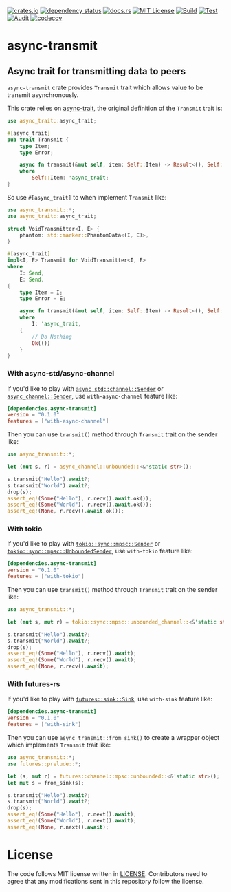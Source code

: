 [![crates.io](https://img.shields.io/crates/v/async-transmit.svg)](https://crates.io/crates/async-transmit)
[![dependency status](https://deps.rs/repo/github/lambdalisue/rs-async-transmit/status.svg)](https://deps.rs/repo/github/lambdalisue/rs-async-transmit)
[![docs.rs](https://docs.rs/async-transmit/badge.svg)](https://docs.rs/async-transmit)
[![MIT License](https://img.shields.io/badge/license-MIT-blue.svg)](./LICENSE)
[![Build](https://github.com/lambdalisue/rs-async-transmit/actions/workflows/build.yml/badge.svg)](https://github.com/lambdalisue/rs-async-transmit/actions/workflows/build.yml)
[![Test](https://github.com/lambdalisue/rs-async-transmit/actions/workflows/test.yml/badge.svg)](https://github.com/lambdalisue/rs-async-transmit/actions/workflows/test.yml)
[![Audit](https://github.com/lambdalisue/rs-async-transmit/actions/workflows/audit.yml/badge.svg)](https://github.com/lambdalisue/rs-async-transmit/actions/workflows/audit.yml)
[![codecov](https://codecov.io/github/lambdalisue/rs-async-transmit/branch/main/graph/badge.svg?token=O2TF00WUP7)](https://codecov.io/github/lambdalisue/rs-async-transmit)

# async-transmit

## Async trait for transmitting data to peers

`async-transmit` crate provides `Transmit` trait which allows value to be transmit asynchronously.

This crate relies on [async-trait][], the original definition of the `Transmit` trait is:

[async-trait]: https://github.com/dtolnay/async-trait

```rust
use async_trait::async_trait;

#[async_trait]
pub trait Transmit {
    type Item;
    type Error;

    async fn transmit(&mut self, item: Self::Item) -> Result<(), Self::Error>
    where
        Self::Item: 'async_trait;
}
```

So use `#[async_trait]` to when implement `Transmit` like:

```rust
use async_transmit::*;
use async_trait::async_trait;

struct VoidTransmitter<I, E> {
    phantom: std::marker::PhantomData<(I, E)>,
}

#[async_trait]
impl<I, E> Transmit for VoidTransmitter<I, E>
where
    I: Send,
    E: Send,
{
    type Item = I;
    type Error = E;

    async fn transmit(&mut self, item: Self::Item) -> Result<(), Self::Error>
    where
        I: 'async_trait,
    {
        // Do Nothing
        Ok(())
    }
}
```

### With async-std/async-channel

If you'd like to play with [`async_std::channel::Sender`][] or [`async_channel::Sender`][],
use `with-async-channel` feature like:

[`async_std::channel::sender`]: https://docs.rs/async-std/1.9.0/async_std/channel/struct.Sender.html
[`async_channel::sender`]: https://docs.rs/async-channel/1.6.1/async_channel/struct.Sender.html

```toml
[dependencies.async-transmit]
version = "0.1.0"
features = ["with-async-channel"]
```

Then you can use `transmit()` method through `Transmit` trait on the sender like:

```rust
use async_transmit::*;

let (mut s, r) = async_channel::unbounded::<&'static str>();

s.transmit("Hello").await?;
s.transmit("World").await?;
drop(s);
assert_eq!(Some("Hello"), r.recv().await.ok());
assert_eq!(Some("World"), r.recv().await.ok());
assert_eq!(None, r.recv().await.ok());
```

### With tokio

If you'd like to play with [`tokio::sync::mpsc::Sender`][] or [`tokio::sync::mpsc::UnboundedSender`],
use `with-tokio` feature like:

[`tokio::sync::mpsc::sender`]: https://docs.rs/tokio/1.3.0/tokio/sync/mpsc/struct.Sender.html
[`tokio::sync::mpsc::unboundedsender`]: https://docs.rs/tokio/1.3.0/tokio/sync/mpsc/struct.UnboundedSender.html

```toml
[dependencies.async-transmit]
version = "0.1.0"
features = ["with-tokio"]
```

Then you can use `transmit()` method through `Transmit` trait on the sender like:

```rust
use async_transmit::*;

let (mut s, mut r) = tokio::sync::mpsc::unbounded_channel::<&'static str>();

s.transmit("Hello").await?;
s.transmit("World").await?;
drop(s);
assert_eq!(Some("Hello"), r.recv().await);
assert_eq!(Some("World"), r.recv().await);
assert_eq!(None, r.recv().await);
```

### With futures-rs

If you'd like to play with [`futures::sink::Sink`], use `with-sink` feature like:

[`futures::sink::sink`]: https://docs.rs/futures/0.3.13/futures/sink/trait.Sink.html

```toml
[dependencies.async-transmit]
version = "0.1.0"
features = ["with-sink"]
```

Then you can use `async_transmit::from_sink()` to create a wrapper object which implements `Transmit`
trait like:

```rust
use async_transmit::*;
use futures::prelude::*;

let (s, mut r) = futures::channel::mpsc::unbounded::<&'static str>();
let mut s = from_sink(s);

s.transmit("Hello").await?;
s.transmit("World").await?;
drop(s);
assert_eq!(Some("Hello"), r.next().await);
assert_eq!(Some("World"), r.next().await);
assert_eq!(None, r.next().await);
```

# License

The code follows MIT license written in [LICENSE](./LICENSE). Contributors need
to agree that any modifications sent in this repository follow the license.
